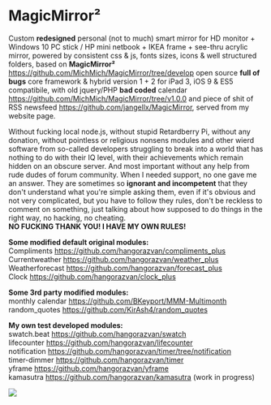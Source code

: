 # MagicMirror&sup2;

Custom <b>redesigned</b> personal (not to much) smart mirror for HD monitor + Windows 10 PC stick / HP mini netbook + IKEA frame + see-thru acrylic mirror, powered by consistent css & js, fonts sizes, icons & well structured folders, based on <b>MagicMirror&sup2;</b> https://github.com/MichMich/MagicMirror/tree/develop open source <b>full of bugs</b> core framework & hybrid version 1 + 2 for iPad 3, iOS 9 & ES5 compatibile, with old jquery/PHP <b>bad coded</b> calendar https://github.com/MichMich/MagicMirror/tree/v1.0.0 and piece of shit of RSS newsfeed https://github.com/jangellx/MagicMirror, served from my website page. 

Without fucking local node.js, without stupid Retardberry Pi, without any donation, without pointless or religious nonsens modules and other wierd software from so-called developers struggling to break into a world that has nothing to do with their IQ level, with their achievements which remain hidden on an obscure server. And most important without any help from rude dudes of forum community. When I needed support, no one gave me an answer. They are sometimes so <b>ignorant and incompetent</b> that they don't understand what you're simple asking them, even if it's obvious and not very complicated, but you have to follow they rules, don't be reckless to comment on something, just talking about how supposed to do things in the right way, no hacking, no cheating.
<br><b>NO FUCKING THANK YOU! I HAVE MY OWN RULES!</b>

<b>Some modified default original modules:</b>
<br>Compliments https://github.com/hangorazvan/compliments_plus
<br>Currentweather https://github.com/hangorazvan/weather_plus
<br>Weatherforecast https://github.com/hangorazvan/forecast_plus
<br>Clock https://github.com/hangorazvan/clock_plus

<b>Some 3rd party modified modules:</b>
<br>monthly calendar https://github.com/BKeyport/MMM-Multimonth
<br>random_quotes https://github.com/KirAsh4/random_quotes

<b>My own test developed modules:</b>
<br>swatch.beat https://github.com/hangorazvan/swatch
<br>lifecounter https://github.com/hangorazvan/lifecounter
<br>notification https://github.com/hangorazvan/timer/tree/notification
<br>timer-dimmer https://github.com/hangorazvan/timer
<br>yframe https://github.com/hangorazvan/yframe
<br>kamasutra https://github.com/hangorazvan/kamasutra (work in progress)

<img src=https://github.com/hangorazvan/MagicMirror2/blob/master/hd.png>